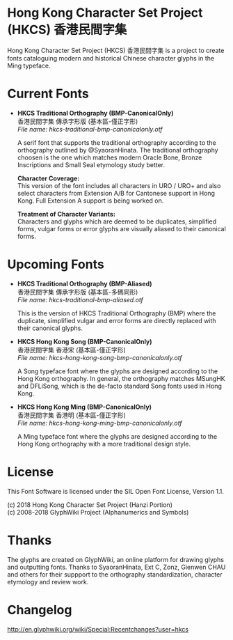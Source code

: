# Hong Kong Character Set Project (HKCS) 香港民間字集
Hong Kong Character Set Project (HKCS) 香港民間字集 is a project to create fonts cataloguing
modern and historical Chinese character glyphs in the Ming typeface.

# Current Fonts
- **HKCS Traditional Orthography (BMP-CanonicalOnly)**  
  香港民間字集 傳承字形版 (基本區-僅正字形)  
 	_File name: hkcs-traditional-bmp-canonicalonly.otf_
    
  A serif font that supports the traditional orthography according to the orthography outlined
  by @SyaoranHinata.  The traditional orthography choosen is the one which matches modern
  Oracle Bone, Bronze Inscriptions and Small Seal etymology study better.  
    
  **Character Coverage:**  
  This version of the font includes all characters in URO / URO+ and also select characters
  from Extension A/B for Cantonese support in Hong Kong.  Full Extension A support is being
  worked on.
  
  **Treatment of Character Variants:**  
  Characters and glyphs which are deemed to be duplicates, simplified forms,
  vulgar forms or error glyphs are visually aliased to their canonical forms.
  
# Upcoming Fonts
- **HKCS Traditional Orthography (BMP-Aliased)**  
  香港民間字集 傳承字形版 (基本區-多碼同形)  
 	_File name: hkcs-traditional-bmp-aliased.otf_
    
  This is the version of HKCS Traditional Orthography (BMP) where the duplicate, simplified
  vulgar and error forms are directly replaced with their canonical glyphs.

- **HKCS Hong Kong Song (BMP-CanonicalOnly)**  
  香港民間字集 香港宋 (基本區-僅正字形)  
 	_File name: hkcs-hong-kong-song-bmp-canonicalonly.otf_
    
  A Song typeface font where the glyphs are designed according to the Hong Kong orthography.
  In general, the orthography matches MSungHK and DFLiSong, which is the de-facto standard
  Song fonts used in Hong Kong.
  
- **HKCS Hong Kong Ming (BMP-CanonicalOnly)**  
  香港民間字集 香港明 (基本區-僅正字形)  
 	_File name: hkcs-hong-kong-ming-bmp-canonicalonly.otf_
    
  A Ming typeface font where the glyphs are designed according to the Hong Kong orthography
  with a more traditional design style.
  
# License
  This Font Software is licensed under the SIL Open Font License, Version 1.1.  
    
  (c) 2018 Hong Kong Character Set Project (Hanzi Portion)  
  (c) 2008-2018 GlyphWiki Project (Alphanumerics and Symbols)  

# Thanks
  The glyphs are created on GlyphWiki, an online platform for drawing glyphs and outputting
  fonts. Thanks to SyaoranHinata, Ext C, Zonz, Gienwen CHAU and others for their suppport
  to the orthography standardization, character etymology and review work.

# Changelog
  http://en.glyphwiki.org/wiki/Special:Recentchanges?user=hkcs
